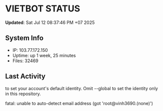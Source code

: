 # VIETBOT STATUS
**Updated**: Sat Jul 12 08:37:46 PM +07 2025

## System Info
- IP: 103.77.172.150
- Uptime: up 1 week, 25 minutes
- Files: 32469

## Last Activity

to set your account's default identity.
Omit --global to set the identity only in this repository.

fatal: unable to auto-detect email address (got 'root@vinh3690.(none)')

